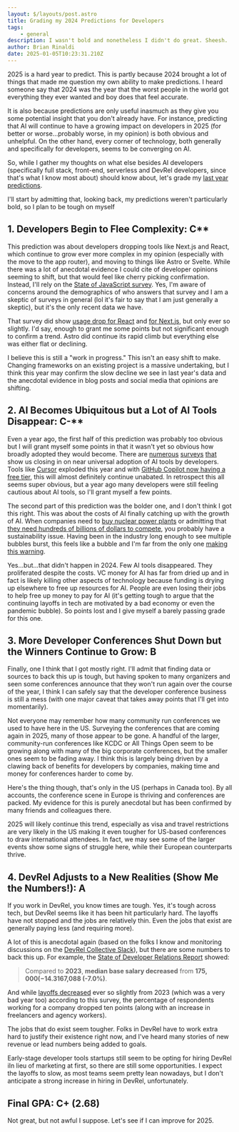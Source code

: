 ```yaml
---
layout: $/layouts/post.astro
title: Grading my 2024 Predictions for Developers
tags:
    - general
description: I wasn't bold and nonetheless I didn't do great. Sheesh.
author: Brian Rinaldi
date: 2025-01-05T10:23:31.210Z
---
```


2025 is a hard year to predict. This is partly because 2024 brought a lot of things that made me question my own ability to make predictions. I heard someone say that 2024 was the year that the worst people in the world got everything they ever wanted and boy does that feel accurate.

It is also because predictions are only useful inasmuch as they give you some potential insight that you don't already have. For instance, predicting that AI will continue to have a growing impact on developers in 2025 (for better or worse...probably worse, in my opinion) is both obvious and unhelpful. On the other hand, every corner of technology, both generally and specifically for developers, seems to be converging on AI.

So, while I gather my thoughts on what else besides AI developers (specifically full stack, front-end, serverless and DevRel developers, since that's what I know most about) should know about, let's grade my [last year predictions](https://remotesynthesis.com/blog/2024-predictons-for-developers/). 

I'll start by admitting that, looking back, my predictions weren't particularly bold, so I plan to be tough on myself

## 1. Developers Begin to Flee Complexity: C**

This prediction was about developers dropping tools like Next.js and React, which continue to grow ever more complex in my opinion (especially with the move to the app router), and moving to things like Astro or Svelte. While there was a lot of anecdotal evidence I could cite of developer opinions seeming to shift, but that would feel like cherry picking confirmation. Instead, I'll rely on the [State of JavaScript survey](https://2024.stateofjs.com/en-US/). Yes, I'm aware of concerns around the demographics of who answers that survey and I am a skeptic of surveys in general (lol it's fair to say that I am just generally a skeptic), but it's the only recent data we have.

That survey did show [usage drop for React](https://share.stateofjs.com/share/prerendered?localeId=en-US&surveyId=state_of_js&editionId=js2024&blockId=front_end_frameworks_ratios&params=&sectionId=libraries&subSectionId=front_end_frameworks) and [for Next.js](https://share.stateofjs.com/share/prerendered?localeId=en-US&surveyId=state_of_js&editionId=js2024&blockId=meta_frameworks_ratios&params=&sectionId=libraries&subSectionId=meta_frameworks), but only ever so slightly. I'd say, enough to grant me some points but not significant enough to confirm a trend. Astro did continue its rapid climb but everything else was either flat or declining.

I believe this is still a "work in progress." This isn't an easy shift to make. Changing frameworks on an existing project is a massive undertaking, but I think this year may confirm the slow decline we see in last year's data and the anecdotal evidence in blog posts and social media that opinions are shifting.

## 2. AI Becomes Ubiquitous but a Lot of AI Tools Disappear: C-**

Even a year ago, the first half of this prediction was probably too obvious but I will grant myself some points in that it wasn't yet so obvious how broadly adopted they would become. There are [numerous](https://github.blog/news-insights/research/survey-reveals-ais-impact-on-the-developer-experience/) [surveys](https://share.stateofjs.com/share/prerendered?localeId=en-US&surveyId=state_of_js&editionId=js2024&blockId=ai_tools&params=&sectionId=other_tools) [that](https://cloud.google.com/blog/products/devops-sre/announcing-the-2024-dora-report) show us closing in on near universal adoption of AI tools by developers. Tools like [Cursor](https://www.cursor.com/) exploded this year and with [GitHub Copilot now having a free tier](https://docs.github.com/en/copilot/managing-copilot/managing-copilot-as-an-individual-subscriber/about-github-copilot-free), this will almost definitely continue unabated. In retrospect this all seems super obvious, but a year ago many developers were still feeling cautious about AI tools, so I'll grant myself a few points.

The second part of this prediction was the bolder one, and I don't think I got this right. This was about the costs of AI finally catching up with the growth of AI. When companies need to [buy nuclear power plants](https://www.nbcnews.com/business/business-news/three-mile-island-nuclear-plant-help-power-microsoft-data-center-needs-rcna171958) or admitting that [they need hundreds of billions of dollars to compete](https://futurism.com/the-byte/openai-needs-vastly-more-money), you probably have a sustainability issue. Having been in the industry long enough to see multiple bubbles burst, this feels like a bubble and I'm far from the only one [making this warning](https://www.wheresyoured.at/subprimeai/).

Yes...but...that didn't happen in 2024. Few AI tools disappeared. They proliferated despite the costs. VC money for AI has far from dried up and in fact is likely killing other aspects of technology because funding is drying up elsewhere to free up resources for AI. People are even losing their jobs to help free up money to pay for AI (it's getting tough to argue that the continuing layoffs in tech are motivated by a bad economy or even the pandemic bubble). So points lost and I give myself a barely passing grade for this one.

## 3. More Developer Conferences Shut Down but the Winners Continue to Grow: B

Finally, one I think that I got mostly right. I'll admit that finding data or sources to back this up is tough, but having spoken to many organizers and seen some conferences announce that they won't run again over the course of the year, I think I can safely say that the developer conference business is still a mess (with one major caveat that takes away points that I'll get into momentarily).

Not everyone may remember how many community run conferences we used to have here in the US. Surveying the conferences that are coming again in 2025, many of those appear to be gone. A handful of the larger, community-run conferences like KCDC or All Things Open seem to be growing along with many of the big corporate conferences, but the smaller ones seem to be fading away. I think this is largely being driven by a clawing back of benefits for developers by companies, making time and money for conferences harder to come by.

Here's the thing though, that's only in the US (perhaps in Canada too). By all accounts, the conference scene in Europe is thriving and conferences are packed. My evidence for this is purely anecdotal but has been confirmed by many friends and colleagues there.

2025 will likely continue this trend, especially as visa and travel restrictions are very likely in the US making it even tougher for US-based conferences to draw international attendees. In fact, we may see some of the larger events show some signs of struggle here, while their European counterparts thrive.

## 4. DevRel Adjusts to a New Realities (Show Me the Numbers!): A

If you work in DevRel, you know times are tough. Yes, it's tough across tech, but DevRel seems like it has been hit particularly hard. The layoffs have not stopped and the jobs are relatively thin. Even the jobs that exist are generally paying less (and requiring more).

A lot of this is anecdotal again (based on the folks I know and monitoring discussions on the [DevRel Collective Slack](https://devrelcollective.fun/)), but there are some numbers to back this up. For example, the [State of Developer Relations Report](https://www.stateofdeveloperrelations.com/2024devrelreport) showed:

> Compared to **2023**, **median base salary decreased** from **$175,000 (-14.3%)** and **average base salary decreased** from **$167,088 (-7.0%)**.

And while [layoffs decreased](https://www.stateofdeveloperrelations.com/2024devrelreport) ever so slightly from 2023 (which was a very bad year too) according to this survey, the percentage of respondents working for a company dropped ten points (along with an increase in freelancers and agency workers).

The jobs that do exist seem tougher. Folks in DevRel have to work extra hard to justify their existence right now, and I've heard many stories of new revenue or lead numbers being added to goals.

Early-stage developer tools startups still seem to be opting for hiring DevRel iIn lieu of marketing at first, so there are still some opportunities. I expect the layoffs to slow, as most teams seem pretty lean nowadays, but I don't anticipate a strong increase in hiring in DevRel, unfortunately.

## Final GPA: C+ (2.68)

Not great, but not awful I suppose. Let's see if I can improve for 2025.